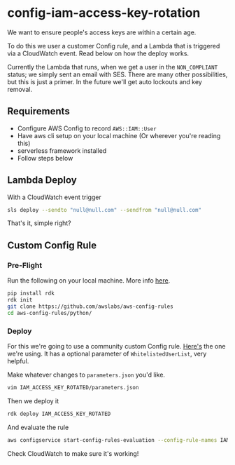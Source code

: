 # config-iam-access-key-rotation

We want to ensure people's access keys are within a certain age.

To do this we user a customer Config rule, and a Lambda that is triggered via a CloudWatch event.  Read below on how the deploy works.

Currently the Lambda that runs, when we get a user in the `NON_COMPLIANT` status; we simply sent an email with SES.  There are many other possibilities, but this is just a primer.  In the future we'll get auto lockouts and key removal.

## Requirements

* Configure AWS Config to record `AWS::IAM::User`
* Have aws cli setup on your local machine (Or wherever you're reading this)
* serverless framework installed
* Follow steps below

## Lambda Deploy

With a CloudWatch event trigger

```bash
sls deploy --sendto "null@null.com" --sendfrom "null@null.com"
```

That's it, simple right?

## Custom Config Rule

### Pre-Flight

Run the following on your local machine. More info [here](https://github.com/awslabs/aws-config-rdk).

```bash
pip install rdk
rdk init
git clone https://github.com/awslabs/aws-config-rules
cd aws-config-rules/python/
```

### Deploy

For this we're going to use a community custom Config rule.  [Here's](https://github.com/awslabs/aws-config-rules/tree/master/python/IAM_ACCESS_KEY_ROTATED) the one we're using.  It has a optional parameter of `WhitelistedUserList`, very helpful.

Make whatever changes to `parameters.json` you'd like.

```bash
vim IAM_ACCESS_KEY_ROTATED/parameters.json
```

Then we deploy it

```bash
rdk deploy IAM_ACCESS_KEY_ROTATED
```

And evaluate the rule

```bash
aws configservice start-config-rules-evaluation --config-rule-names IAM_ACCESS_KEY_ROTATED
```

Check CloudWatch to make sure it's working!
